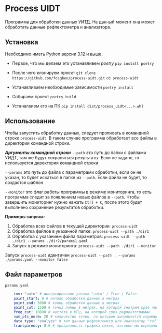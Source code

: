 # Process UIDT
Программа для обработки данных УИТД. На данный момент она может обработать данные рефлектометра и анализатора.

## Установка

Необходимо иметь Python версии 3.12 и выше.
 - Первое, что мы делаем это устанавливем *poetry*
`pip install poetry`

 - После чего клонируем проект
`git clone https://github.com/fosghen/process-uidt.git`
`cd process-uidt`

 - Устанавливаем необходимые зависимости
`poetry install`

 - Собираем проект
`poetry build`

 - Устаналвием его на ПК
`pip install dist/process_uidt<...>.whl`

## Использование

Чтобы запустить обработку данных, следует прописать в командной строке `process-uidt`. В таком случае программа обработает все файлы в директории командной строки.

***Аргументы командной строки***
`--path` это путь до папки с файлами УИДТ, там же будут сохраняться результаты. Если не задано, то используется директория командной строки

`--params` это путь до файла с параметрами обработки, если он не указан, то будет искаться в папке из `--path`. Если файла не будет, то создастся шаблон

`--monitor` это флаг работы программы в режиме мониторинга, то есть программа следит за появлением новых файлов в `--path`. Чтобы завершить мониторинг нужно нажать `Ctrl + C`, после этого будет выполнено сохранение результатов обработки.

**Примеры запуска:** 
1. Обработка всех файлов в текущей директории: `process-uidt`
2. Обработка файлов в указанной папке: `process-uidt --path ./dir1`
3. Обработка с указанием файла параметров: `process-uidt --path ./dir1 --params ./dir2/params1.yaml`
4. Запуск в режиме мониторинга: `process-uidt --path ./dir1 --monitor`

Запуск `process-uidt` идентичен ``process-uidt --path . --params ./params.yaml --monitor false``

## Файл параметров 
`params.yaml`
```yaml
    inv: "auto" # инвертирование данных "auto" / True / False
    point_start: 0 # начало обработки данных в метрах
    point_end: 5000 # конец обработки данных в метрах
    point_cut: 1500 # точка линии в метрах, на которой смотрим срез частот
    freq_cut: 10800 # частота в МГц, на которой срез рефлектограммы
    num_pts_norm: 20 # количество точек, по которым выполняется нормировка
    data_type: "analyze" # тип данных рефлектометр или анализатор "refl" / "analyze"
    transparency: 0.6 # прозрачность графика пиков, которые мы определили
```